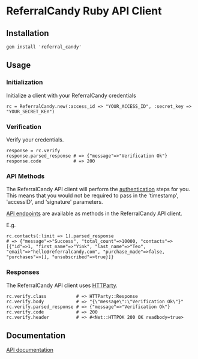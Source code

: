 # ReferralCandy Ruby API Client

## Installation

    gem install 'referral_candy'

## Usage

### Initialization

Initialize a client with your ReferralCandy credentials

    rc = ReferralCandy.new(:access_id => "YOUR_ACCESS_ID", :secret_key => "YOUR_SECRET_KEY")

### Verification

Verify your credentials.

    response = rc.verify
    response.parsed_response # => {"message"=>"Verification Ok"}
    response.code            # => 200

### API Methods

The ReferralCandy API client will perform the [authentication](http://www.referralcandy.com/api#authentication) steps for you.
This means that you would not be required to pass in the 'timestamp', 'accessID', and 'signature' parameters.

[API endpoints](http://www.referralcandy.com/api) are available as methods in the ReferralCandy API client.

E.g.

    rc.contacts(:limit => 1).parsed_response
    # => {"message"=>"Success", "total_count"=>10000, "contacts"=>[{"id"=>1, "first_name"=>"Yink", "last_name"=>"Teo", "email"=>"hello@referralcandy.com", "purchase_made"=>false, "purchases"=>[], "unsubscribed"=>true}]}

### Responses

The ReferralCandy API client uses [HTTParty](https://github.com/jnunemaker/httparty).

    rc.verify.class           # => HTTParty::Response
    rc.verify.body            # => "{\"message\":\"Verification Ok\"}"
    rc.verify.parsed_response # => {"message"=>"Verification Ok"}
    rc.verify.code            # => 200
    rc.verify.header          # => #<Net::HTTPOK 200 OK readbody=true>

## Documentation
[API documentation](http://www.referralcandy.com/api)
